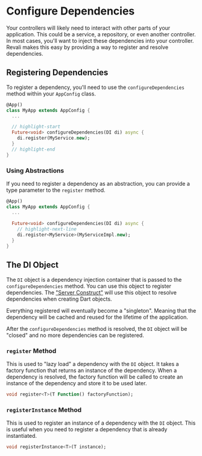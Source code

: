# Configure Dependencies

Your controllers will likely need to interact with other parts of your application. This could be a service, a repository, or even another controller. In most cases, you'll want to inject these dependencies into your controller. Revali makes this easy by providing a way to register and resolve dependencies.

## Registering Dependencies

To register a dependency, you'll need to use the `configureDependencies` method within your `AppConfig` class.

```dart title="routes/my_app.dart"
@App()
class MyApp extends AppConfig {
  ...

  // highlight-start
  Future<void> configureDependencies(DI di) async {
    di.register(MyService.new);
  }
  // highlight-end
}
```

### Using Abstractions

If you need to register a dependency as an abstraction, you can provide a type parameter to the `register` method.

```dart title="routes/my_app.dart"
@App()
class MyApp extends AppConfig {
  ...
  
  Future<void> configureDependencies(DI di) async {
    // highlight-next-line
    di.register<MyService>(MyServiceImpl.new);
  }
}
```

## The DI Object

The `DI` object is a dependency injection container that is passed to the `configureDependencies` method. You can use this object to register dependencies. The ["Server Construct"](/constructs#server-constructs) will use this object to resolve dependencies when creating Dart objects.

Everything registered will eventually become a "singleton". Meaning that the dependency will be cached and reused for the lifetime of the application.

After the `configureDependencies` method is resolved, the `DI` object will be "closed" and no more dependencies can be registered.

### `register` Method

This is used to "lazy load" a dependency with the `DI` object. It takes a factory function that returns an instance of the dependency. When a dependency is resolved, the factory function will be called to create an instance of the dependency and store it to be used later.

```dart
void register<T>(T Function() factoryFunction);
```

### `registerInstance` Method

This is used to register an instance of a dependency with the `DI` object. This is useful when you need to register a dependency that is already instantiated.

```dart
void registerInstance<T>(T instance);
```
